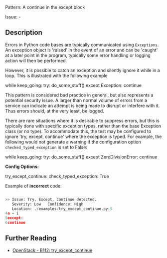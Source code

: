 Pattern: A continue in the except block

Issue: -

## Description

Errors in Python code bases are typically communicated using `Exceptions`. An
exception object is 'raised' in the event of an error and can be 'caught' at a
later point in the program, typically some error handling or logging action
will then be performed.

However, it is possible to catch an exception and silently ignore it while in
a loop. This is illustrated with the following example

while keep_going:
  try:
do_some_stuff()
  except Exception:
continue

This pattern is considered bad practice in general, but also represents a
potential security issue. A larger than normal volume of errors from a service
can indicate an attempt is being made to disrupt or interfere with it. Thus
errors should, at the very least, be logged.

There are rare situations where it is desirable to suppress errors, but this
is typically done with specific exception types, rather than the base
Exception class (or no type). To accommodate this, the test may be configured
to ignore 'try, except, continue' where the exception is typed. For example,
the following would not generate a warning if the configuration option
`checked_typed_exception` is set to False:

while keep_going:
  try:
do_some_stuff()
  except ZeroDivisionError:
continue

**Config Options:**

try_except_continue:
  check_typed_exception: True

Example of **incorrect** code:

```python

>> Issue: Try, Except, Continue detected.
   Severity: Low   Confidence: High
   Location: ./examples/try_except_continue.py:5
4a = i
5except:
6continue

```

## Further Reading
* [OpenStack - B112: try_except_continue](https://docs.openstack.org/developer/bandit/plugins/try_except_continue.html)
